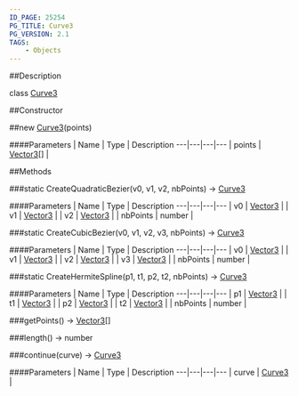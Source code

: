 ```yaml
---
ID_PAGE: 25254
PG_TITLE: Curve3
PG_VERSION: 2.1
TAGS:
    - Objects
---
```

##Description

class [Curve3](/classes/2.2-alpha/Curve3)



##Constructor

##new [Curve3](/classes/2.2-alpha/Curve3)(points)



####Parameters
 | Name | Type | Description
---|---|---|---
 | points | [Vector3](/classes/2.2-alpha/Vector3)[] | 

##Methods

###static CreateQuadraticBezier(v0, v1, v2, nbPoints) &rarr; [Curve3](/classes/2.2-alpha/Curve3)



####Parameters
 | Name | Type | Description
---|---|---|---
 | v0 | [Vector3](/classes/2.2-alpha/Vector3) | 
 | v1 | [Vector3](/classes/2.2-alpha/Vector3) | 
 | v2 | [Vector3](/classes/2.2-alpha/Vector3) | 
 | nbPoints | number | 

###static CreateCubicBezier(v0, v1, v2, v3, nbPoints) &rarr; [Curve3](/classes/2.2-alpha/Curve3)



####Parameters
 | Name | Type | Description
---|---|---|---
 | v0 | [Vector3](/classes/2.2-alpha/Vector3) | 
 | v1 | [Vector3](/classes/2.2-alpha/Vector3) | 
 | v2 | [Vector3](/classes/2.2-alpha/Vector3) | 
 | v3 | [Vector3](/classes/2.2-alpha/Vector3) | 
 | nbPoints | number | 

###static CreateHermiteSpline(p1, t1, p2, t2, nbPoints) &rarr; [Curve3](/classes/2.2-alpha/Curve3)



####Parameters
 | Name | Type | Description
---|---|---|---
 | p1 | [Vector3](/classes/2.2-alpha/Vector3) | 
 | t1 | [Vector3](/classes/2.2-alpha/Vector3) | 
 | p2 | [Vector3](/classes/2.2-alpha/Vector3) | 
 | t2 | [Vector3](/classes/2.2-alpha/Vector3) | 
 | nbPoints | number | 

###getPoints() &rarr; [Vector3](/classes/2.2-alpha/Vector3)[]


###length() &rarr; number


###continue(curve) &rarr; [Curve3](/classes/2.2-alpha/Curve3)



####Parameters
 | Name | Type | Description
---|---|---|---
 | curve | [Curve3](/classes/2.2-alpha/Curve3) | 

